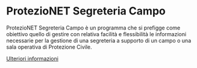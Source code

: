 # ProtezioNET Segreteria Campo

ProtezioNET Segreteria Campo è un programma che si prefigge come obiettivo quello di gestire con relativa facilità e flessibilità le informazioni necessarie per la gestione di una segreteria a supporto di un campo o una sala operativa di Protezione Civile.

[Ulteriori informazioni](./wiki)

